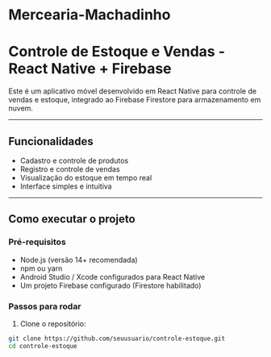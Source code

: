 ﻿# Mercearia-Machadinho
# Controle de Estoque e Vendas - React Native + Firebase

Este é um aplicativo móvel desenvolvido em React Native para controle de vendas e estoque, integrado ao Firebase Firestore para armazenamento em nuvem.

---

## Funcionalidades

- Cadastro e controle de produtos
- Registro e controle de vendas
- Visualização do estoque em tempo real
- Interface simples e intuitiva

---

## Como executar o projeto

### Pré-requisitos

- Node.js (versão 14+ recomendada)
- npm ou yarn
- Android Studio / Xcode configurados para React Native
- Um projeto Firebase configurado (Firestore habilitado)

### Passos para rodar

1. Clone o repositório:

```bash
git clone https://github.com/seuusuario/controle-estoque.git
cd controle-estoque

